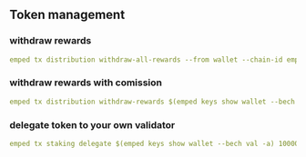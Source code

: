 ## Token management

### withdraw rewards
```yaml
emped tx distribution withdraw-all-rewards --from wallet --chain-id empe-testnet-2  --gas-adjustment 1.2 --gas-prices 0.5uempe --gas auto -y
```
### withdraw rewards with comission
```yaml
emped tx distribution withdraw-rewards $(emped keys show wallet --bech val -a) --commission --from wallet --chain-id empe-testnet-2  --gas-adjustment 1.2 --gas-prices 0.5uempe --gas auto -y
```
### delegate token to your own validator
```yaml
emped tx staking delegate $(emped keys show wallet --bech val -a) 1000000uempe --from wallet --chain-id empe-testnet-2  --gas-adjustment 1.2 --gas-prices 0.5uempe --gas auto -y
```